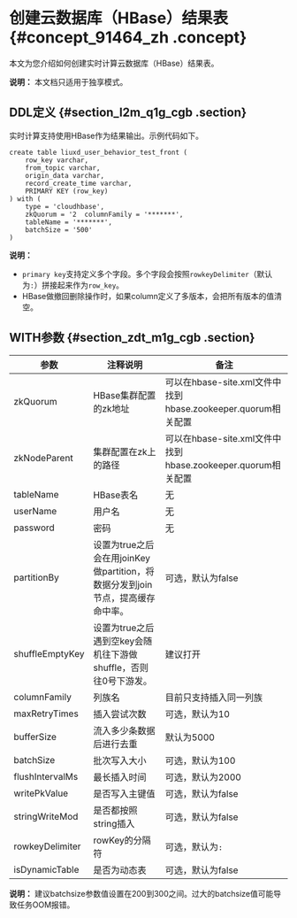 # 创建云数据库（HBase）结果表 {#concept_91464_zh .concept}

本文为您介绍如何创建实时计算云数据库（HBase）结果表。

**说明：** 本文档只适用于独享模式。

## DDL定义 {#section_l2m_q1g_cgb .section}

实时计算支持使用HBase作为结果输出。示例代码如下。

```
create table liuxd_user_behavior_test_front (
    row_key varchar,
    from_topic varchar,
    origin_data varchar,
    record_create_time varchar,
    PRIMARY KEY (row_key)
) with (
    type = 'cloudhbase',
    zkQuorum = '2  columnFamily = '*******',
    tableName = '*******',
    batchSize = '500'
)

```

**说明：** 

-   `primary key`支持定义多个字段。多个字段会按照`rowkeyDelimiter`（默认为`:`）拼接起来作为`row_key`。
-   HBase做撤回删除操作时，如果column定义了多版本，会把所有版本的值清空。

## WITH参数 {#section_zdt_m1g_cgb .section}

|参数|注释说明|备注|
|--|----|--|
|zkQuorum|HBase集群配置的zk地址|可以在hbase-site.xml文件中找到hbase.zookeeper.quorum相关配置|
|zkNodeParent|集群配置在zk上的路径|可以在hbase-site.xml文件中找到hbase.zookeeper.quorum相关配置|
|tableName|HBase表名|无|
|userName|用户名|无|
|password|密码|无|
|partitionBy|设置为true之后会在用joinKey做partition，将数据分发到join节点，提高缓存命中率。|可选，默认为false|
|shuffleEmptyKey|设置为true之后遇到空key会随机往下游做shuffle，否则往0号下游发。|建议打开|
|columnFamily|列族名|目前只支持插入同一列族|
|maxRetryTimes|插入尝试次数|可选，默认为10|
|bufferSize|流入多少条数据后进行去重|默认为5000|
|batchSize|批次写入大小|可选，默认为100|
|flushIntervalMs|最长插入时间|可选，默认为2000|
|writePkValue|是否写入主键值|可选，默认为false|
|stringWriteMod|是否都按照string插入|可选，默认为false|
|rowkeyDelimiter|rowKey的分隔符|可选，默认为`:`|
|isDynamicTable|是否为动态表|可选，默认为false|

**说明：** 建议batchsize参数值设置在200到300之间。过大的batchsize值可能导致任务OOM报错。

